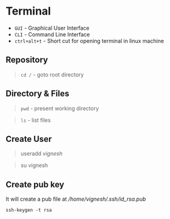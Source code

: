 # Terminal
* `GUI` - Graphical User Interface
* `CLI` - Command Line Interface
* `ctrl+alt+t` - Short cut for opening terminal in linux machine

## Repository
> `cd /` - goto root directory

## Directory & Files
> `pwd` - present working directory

> `ls` - list files

## Create User
> useradd _vignesh_

> su vignesh

## Create pub key
It will create a pub file at */home/vignesh/.ssh/id_rsa.pub*
```
ssh-keygen -t rsa
```
